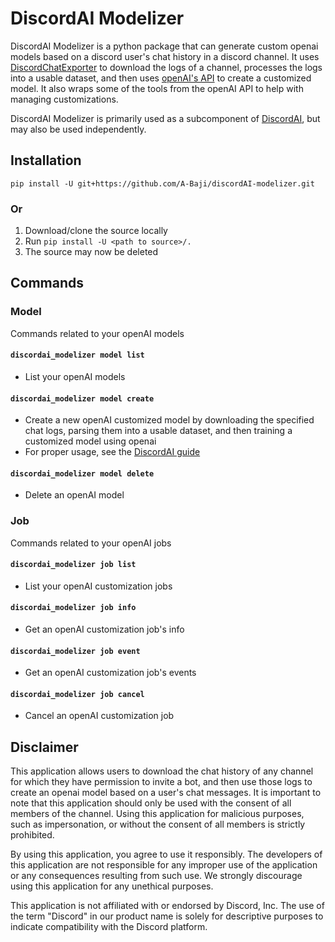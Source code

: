# DiscordAI Modelizer
DiscordAI Modelizer is a python package that can generate custom openai models based on a discord user's chat history in a discord channel. It uses [DiscordChatExporter](https://github.com/Tyrrrz/DiscordChatExporter) to download the logs of a channel, processes the logs into a usable dataset, and then uses [openAI's API](https://beta.openai.com/docs/introduction) to create a customized model. It also wraps some of the tools from the openAI API to help with managing customizations.

DiscordAI Modelizer is primarily used as a subcomponent of [DiscordAI](https://github.com/A-Baji/discordAI), but may also be used independently.

## Installation
`pip install -U git+https://github.com/A-Baji/discordAI-modelizer.git`
### Or
1. Download/clone the source locally
2. Run `pip install -U <path to source>/.`
3. The source may now be deleted

## Commands
### Model
Commands related to your openAI models
#### `discordai_modelizer model list`
* List your openAI models
#### `discordai_modelizer model create`
* Create a new openAI customized model by downloading the specified chat logs, parsing them into a usable dataset, and then training a customized model using openai
* For proper usage, see the [DiscordAI guide](https://github.com/A-Baji/discordAI#create-a-new-customized-openai-model)
#### `discordai_modelizer model delete`
* Delete an openAI model
### Job
Commands related to your openAI jobs
#### `discordai_modelizer job list`
* List your openAI customization jobs
#### `discordai_modelizer job info`
* Get an openAI customization job's info
#### `discordai_modelizer job event`
* Get an openAI customization job's events
#### `discordai_modelizer job cancel`
* Cancel an openAI customization job

## Disclaimer
This application allows users to download the chat history of any channel for which they have permission to invite a bot, and then use those logs to create an openai model based on a user's chat messages. It is important to note that this application should only be used with the consent of all members of the channel. Using this application for malicious purposes, such as impersonation, or without the consent of all members is strictly prohibited.

By using this application, you agree to use it responsibly. The developers of this application are not responsible for any improper use of the application or any consequences resulting from such use. We strongly discourage using this application for any unethical purposes.

This application is not affiliated with or endorsed by Discord, Inc. The use of the term "Discord" in our product name is solely for descriptive purposes to indicate compatibility with the Discord platform.